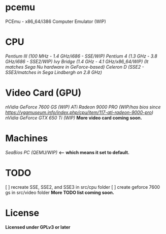 # pcemu
PCEmu - x86_64/i386 Computer Emulator (WIP)

# CPU
*Pentium III (100 MHz - 1.4 GHz/i686 - SSE/WIP)*
*Pentium 4 (1.3 GHz - 3.8 GHz/i686 - SSE2/WIP)*
*Ivy Bridge (1.4 GHz - 4.1 GHz/x86_64/WIP) (It matches Sega Nu hardware in GeForce-based)*
*Celeron D (SSE2 - SSE3/matches in Sega Lindbergh on 2.8 GHz)*

# Video Card (GPU)
*nVidia GeForce 7600 GS (WIP)*
*ATi Radeon 9000 PRO (WIP/has bios since https://vgamuseum.info/index.php/cpu/item/117-ati-radeon-9000-pro)*
*nVidia GeForce GTX 650 Ti (WIP)*
**More video card coming soon.**

# Machines
*SeaBios PC (QEMU/WIP)* **<-- which means it set to default.**

# TODO
[ ] recreate SSE, SSE2, and SSE3 in src/cpu folder
[ ] create geforce 7600 gs in src/video folder
**More TODO list coming soon.**

# License
**Licensed under GPLv3 or later**
